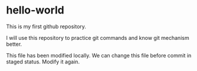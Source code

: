 # hello-world
This is my first github repository.


I will use this repository to practice git commands and know git mechanism better.

This file has been modified locally. We can change this file before commit in staged status.
Modify it again.
